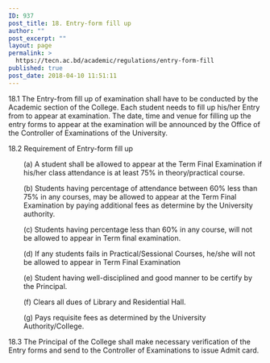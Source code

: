 ```yaml
---
ID: 937
post_title: 18. Entry-form fill up
author: ""
post_excerpt: ""
layout: page
permalink: >
  https://tecn.ac.bd/academic/regulations/entry-form-fill
published: true
post_date: 2018-04-10 11:51:11
---
```

18.1 The Entry-from fill up of examination shall have to be conducted by the Academic section of the College. Each student needs to fill up his/her Entry from to appear at examination. The date, time and venue for filling up the entry forms to appear at the examination will be announced by the Office of the Controller of Examinations of the University.

18.2 Requirement of Entry-form fill up
<p style="padding-left: 30px;">(a) A student shall be allowed to appear at the Term Final Examination if his/her class attendance is at least 75% in theory/practical course.</p>
<p style="padding-left: 30px;">(b) Students having percentage of attendance between 60% less than 75% in any courses, may be allowed to appear at the Term Final Examination by paying additional fees as determine by the University authority.</p>
<p style="padding-left: 30px;">(c) Students having percentage less than 60% in any course, will not be allowed to appear in Term final examination.</p>
<p style="padding-left: 30px;">(d) If any students fails in Practical/Sessional Courses, he/she will not be allowed to appear in Term Final Examination</p>
<p style="padding-left: 30px;">(e) Student having well-disciplined and good manner to be certify by the Principal.</p>
<p style="padding-left: 30px;">(f) Clears all dues of Library and Residential Hall.</p>
<p style="padding-left: 30px;">(g) Pays requisite fees as determined by the University Authority/CoIIege.</p>
18.3 The Principal of the College shall make necessary verification of the Entry forms and send to the Controller of Examinations to issue Admit card.